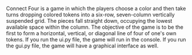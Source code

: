 Connect Four is a game in which the players choose a color and then take turns dropping colored tokens into a six-row, seven-column vertically suspended grid.
The pieces fall straight down, occupying the lowest available space within the column. The objective of the game is to be the first to form a horizontal, vertical, or diagonal line of four of one's own tokens.
If you run the ui.py file, the game will run in the console. If you run the gui.py file, the game will have a graphical interface as well.
